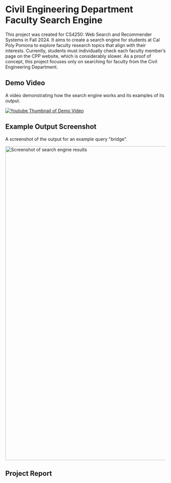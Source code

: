 # Civil Engineering Department Faculty Search Engine

This project was created for CS4250: Web Search and Recommender Systems in Fall 2024. It aims to create a search engine for students at Cal Poly Pomona to explore faculty research topics that align with their interests. Currently, students must individually check each faculty member’s page on the CPP website, which is considerably slower. As a proof of concept, this project focuses only on searching for faculty from the Civil Engineering Department.

## Demo Video
A video demonstrating how the search engine works and its examples of its output. 

[![Youtube Thumbnail of Demo Video](https://img.youtube.com/vi/uw03MnOXXss/0.jpg)](https://www.youtube.com/watch?v=uw03MnOXXss)

## Example Output Screenshot
A screenshot of the output for an example query "bridge". 

<img width="984" alt="Screenshot of search engine results" src="https://github.com/user-attachments/assets/32258d88-44e8-4225-8ce7-ae98725d6fee">

## Project Report


